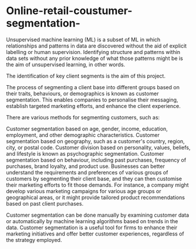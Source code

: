 # Online-retail-coustumer-segmentation-
Unsupervised machine learning (ML) is a subset of ML in which relationships and patterns in data are discovered without the aid of explicit labelling or human supervision. Identifying structure and patterns within data sets without any prior knowledge of what those patterns might be is the aim of unsupervised learning, in other words.

The identification of key client segments is the aim of this project.

The process of segmenting a client base into different groups based on their traits, behaviours, or demographics is known as customer segmentation. This enables companies to personalise their messaging, establish targeted marketing efforts, and enhance the client experience.

There are various methods for segmenting customers, such as:

Customer segmentation based on age, gender, income, education, employment, and other demographic characteristics.
Customer segmentation based on geography, such as a customer's country, region, city, or postal code.
Customer division based on personality, values, beliefs, and lifestyle is known as psychographic segmentation.
Customer segmentation based on behaviour, including past purchases, frequency of purchases, brand loyalty, and product use.
Businesses can better understand the requirements and preferences of various groups of customers by segmenting their client base, and they can then customise their marketing efforts to fit those demands. For instance, a company might develop various marketing campaigns for various age groups or geographical areas, or it might provide tailored product recommendations based on past client purchases.

Customer segmentation can be done manually by examining customer data or automatically by machine learning algorithms based on trends in the data. Customer segmentation is a useful tool for firms to enhance their marketing initiatives and offer better customer experiences, regardless of the strategy employed.
